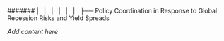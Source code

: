 ####### |   |   |   |   |   |   ├── Policy Coordination in Response to Global Recession Risks and Yield Spreads

*Add content here*